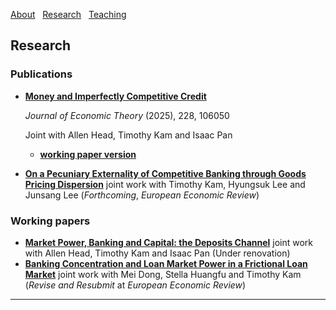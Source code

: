 [About](/index) &nbsp; [Research](/Research) &nbsp; [Teaching](/Teaching)


## Research

### Publications
- [**Money and Imperfectly Competitive Credit**](https://www.sciencedirect.com/science/article/pii/S0022053125000961)

  *Journal of Economic Theory* (2025), 228, 106050

  Joint with Allen Head, Timothy Kam and Isaac Pan
  - [**working paper version**](https://github.com/user-attachments/files/20735725/main-2025-06-06.pdf)


- [**On a Pecuniary Externality of Competitive Banking through Goods Pricing Dispersion**](https://github.com/user-attachments/files/21191548/main-July-10.pdf)
  joint work with Timothy Kam, Hyungsuk Lee and Junsang Lee (*Forthcoming*, *European Economic Review*)

### Working papers
- [**Market Power, Banking and Capital: the Deposits Channel**](https://github.com/samiengmanng/samiengmanng.github.io/files/11843866/HKNP-2.pdf)
  joint work with Allen Head, Timothy Kam and Isaac Pan (Under renovation)
- [**Banking Concentration and Loan Market Power in a Frictional Loan Market**](https://github.com/user-attachments/files/18113453/main-dstn-nov-2024.pdf)
  joint work with Mei Dong, Stella Huangfu and Timothy Kam (*Revise and Resubmit* at *European Economic Review*) 

---
<p style="font-size:11px">
